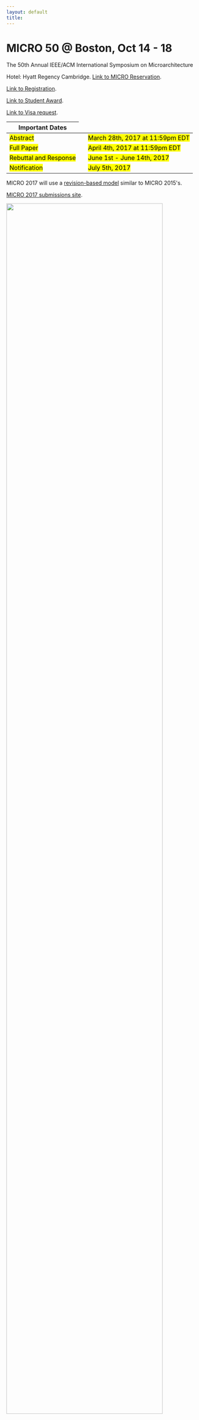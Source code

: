 ```yaml
---
layout: default
title: 
---
```



<div class="row">
 <div class="col-md-6">
  <h1>MICRO 50 @ Boston, Oct 14 - 18 </h1> 
  <p> The 50th Annual IEEE/ACM International Symposium on Microarchitecture </p>
  <p> Hotel: Hyatt Regency Cambridge. <a href="https://aws.passkey.com/go/Micro50Conference2017">Link to MICRO Reservation</a>.</p>
  <p> <a href="    https://whova.com/portal/registration/aiism_201710/">Link to Registration</a>.</p>
  <p> <a href="https://www.microarch.org/micro50/StudentTravel/">Link to Student Award</a>.</p>
  <p> <a href="https://www.microarch.org/micro50/Visa/">Link to Visa request</a>.</p>
  <table>
     <thead>
       <tr>
       <th>Important Dates</th>
       </tr>
     </thead>
     <tbody>
      <tr>
      <td><mark>Abstract</mark></td>
      <td> </td>
      <td><mark> March 28th, 2017 at 11:59pm EDT</mark></td>
      </tr>
      <tr>
      <td><mark>Full Paper</mark></td>
      <td> </td>
      <td><mark>April 4th, 2017 at 11:59pm EDT</mark></td>
      </tr>
      <tr>
      <td><mark>Rebuttal and Response </mark></td>
      <td> </td>
      <td><mark> June 1st - June 14th, 2017 </mark> </td>
      </tr>
      <tr>
      <td><mark>Notification</mark></td>
      <td> </td>
      <td><mark> July 5th, 2017</mark></td>
      </tr>
     </tbody>
  </table>
  <p> </p>
  <p>MICRO 2017 will use a <a href = "{{ site.baseurl }}/Review/">revision-based model</a> similar to MICRO 2015's.</p>
  <p><a href="https://micro50.csail.mit.edu">MICRO 2017 submissions site</a>.</p>
 </div>
 <div class="col-md-6">
  <img class="img-responsive" src="{{ site.baseurl }}/images/boston.jpg" width="90%">
  <p></p>
 </div>
</div>


The 50th International Symposium on Microarchitecture is the premier forum for presenting, discussing, and debating innovative microarchitecture ideas and techniques for advanced computing and communication systems. This symposium brings together researchers in fields related to microarchitecture, compilers, chips, and systems for technical exchange on traditional microarchitecture topics and emerging research areas. The MICRO community has enjoyed a close interaction between academic researchers and industrial designers and we aim to continue this tradition at MICRO-50. In 2017, MICRO goes to Boston, USA. 


Follow us on Twitter  <a href="https://twitter.com/MicroArchConf">@MicroArchConf</a> and share your thoughts, news and experience about the MICRO 50 conference with <a href="https://twitter.com/hashtag/MICRO50?src=hash"> [#MICRO50] </a> 


<a class="twitter-timeline" height="300px" width="600px" href="https://twitter.com/MicroArchConf"
data-widget-id="579313990217699328" style="float: right ;">Tweets </a>
<script>!function(d,s,id){var
js,fjs=d.getElementsByTagName(s)[0],p=/^http:/.test(d.location)?'http':'https';if(!d.getElementById(id)){js=d.createElement(s);js.id=id;js.src=p+"://platform.twitter.com/widgets.js";fjs.parentNode.insertBefore(js,fjs);}}(document,"script","twitter-wjs");</script> 


-------------------------------------------------------------------------------


## We thank our generous sponsors



<table width="806" height="128" border="0" align="center">
<tbody>
<tr>
<td height="19" colspan="5">
<p align="center">
<span class="style9"><strong><span style="font-size:30px;"><span style="font-family:trebuchet ms,helvetica,sans-serif;">
              Gold Sponsors </span></span></strong></span></p>
          </td>
        </tr>
        <tr>
          <td height="9" align="center" valign="top" width="180">
            <img border="0" src="{{ site.baseurl }}/images/Cavium.jpeg" height="75"> 
          </td>
          <td height="9" align="center" valign="top" style="padding-right: 20px;" width="400">
            <img border="0" src="{{ site.baseurl }}/images/Oracle.png" height="45"> 
          </td>
          <td height="9" align="center" valign="top" width="180">
            <img border="0" src="{{ site.baseurl }}/images/qualcomm.png" height="75"> 
          </td>
        </tr>
         <tr>
          <td height="9" align="center" valign="top" width="180">
            <img border="0" src="{{ site.baseurl }}/images/arm_logo.png" height="75">
          </td>
          <td height="9" align="center" valign="top" width="100">
            <img border="0" src="{{ site.baseurl }}/images/Intel.png" height="90">
            <img border="0" src="{{ site.baseurl }}/images/Huawei-logo-veritical.png" height="125"> 
            <img border="0" src="{{ site.baseurl }}/images/AMD.png" height="75"> 
          </td>
          <td height="9" align="center" valign="top" style="padding-right: 20px;" width="400">
            <img border="0" src="{{ site.baseurl }}/images/IBM.png" height="75"> 
          </td>
        </tr>
        <tr>
          <td height="19" colspan="5">
          </td></tr>
          <tr>
          <td height="19" colspan="5">
            <p align="center">
            <span class="style9"><strong><span style="font-size:30px;"><span style="font-family:trebuchet ms,helvetica,sans-serif;">
              Silver Sponsors </span></span></strong></span></p>
          </td>
        </tr>
        <tr>
          <td height="9" align="center" valign="top" width="207">
            <img border="0" src="{{ site.baseurl }}/images/microsoft-logo.png" height="75">
          </td>
         <td height="9" align="center" valign="top" style="padding-right: 20px;" width="207">
            <img border="0" src="{{ site.baseurl }}/images/Facebook.jpg" height="90">
          </td>

        </tr>

        <tr>
          <td height="19" colspan="5">
            <p align="center">
            <span class="style9"><strong><span style="font-size:30px;"><span style="font-family:trebuchet ms,helvetica,sans-serif;">
              Bronze Sponsors </span></span></strong></span></p>
          </td>
        </tr>
        <tr>
          <td height="9" align="center" valign="top" width="207">
            <img border="0" src="{{ site.baseurl }}/images/VMW_Research_BLK.png" height="30">
          </td>
       <td height="9" align="center" valign="top" width="207">
            <img border="0" src="{{ site.baseurl }}/images/Mediatek.jpg" height="60">
          </td>

        </tr>


        <tr>
          <td height="19" colspan="5">
            <p align="center">
            <span class="style9"><strong><span style="font-size:30px;"><span style="font-family:trebuchet ms,helvetica,sans-serif;">
              Technical Sponsors:</span></span></strong></span></p>
          </td>
        </tr>
        <tr>
          <td height="9" align="center" valign="top" width="180">
            <font size="3" color="#000000">ACM SIGMICRO</font><br>
            <img border="0" src="{{ site.baseurl }}/images/acm.jpg" height="90">
          </td>
          <td height="9" align="center" valign="top" width="207">
            <img border="0" src="{{ site.baseurl }}/images/ieee.jpg" height="90">
          </td>
        </tr>
</tbody>
</table>
